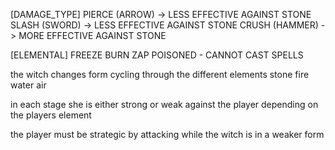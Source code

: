 [DAMAGE_TYPE]
    PIERCE (ARROW) -> LESS EFFECTIVE AGAINST STONE
    SLASH (SWORD) -> LESS EFFECTIVE AGAINST STONE
    CRUSH (HAMMER) -> MORE EFFECTIVE AGAINST STONE

[ELEMENTAL]
    FREEZE
    BURN
    ZAP 
    POISONED - CANNOT CAST SPELLS 

the witch changes form cycling through the different elements
    stone
    fire
    water
    air

in each stage she is either strong or weak against the player depending on the players 
element

the player must be strategic by attacking while the witch is in a weaker form







